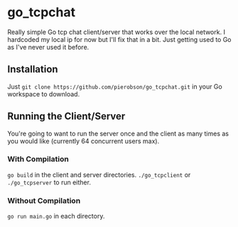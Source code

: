 # go_tcpchat

Really simple Go tcp chat client/server that works over the local network. I hardcoded my local ip for now but I'll fix that in a bit. Just getting used to Go as I've never used it before.

## Installation
Just `git clone https://github.com/pierobson/go_tcpchat.git` in your Go workspace to download.

## Running the Client/Server
You're going to want to run the server once and the client as many times as you would like (currently 64 concurrent users max).

### With Compilation
`go build` in the client and server directories.
`./go_tcpclient` or `./go_tcpserver` to run either.

### Without Compilation
`go run main.go` in each directory.
